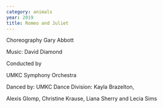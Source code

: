 ```yaml
---
category: animals
year: 2019
title: Romeo and Juliet
---
```

Choreography Gary Abbott

Music: David Diamond

Conducted by 

UMKC Symphony Orchestra 

Danced by: UMKC Dance Division: Kayla Brazelton, 

Alexis Glomp, Christine Krause, Liana Sherry and Lecia Sims